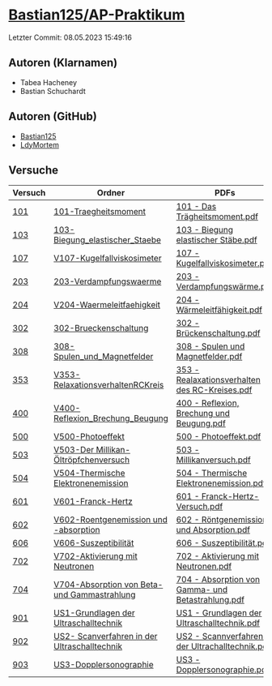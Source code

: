 # [Bastian125/AP-Praktikum](https://github.com/Bastian125/AP)

Letzter Commit: 08.05.2023 15:49:16

## Autoren (Klarnamen)
- Tabea Hacheney
- Bastian Schuchardt

## Autoren (GitHub)
- [Bastian125](https://github.com/Bastian125)
- [LdyMortem](https://github.com/LdyMortem)

## Versuche

|        Versuch         |                                                                     Ordner                                                                      |                                                                                                             PDFs                                                                                                              |
|------------------------|-------------------------------------------------------------------------------------------------------------------------------------------------|-------------------------------------------------------------------------------------------------------------------------------------------------------------------------------------------------------------------------------|
|[101](../../versuch/101)|[101-Traegheitsmoment](https://github.com/Bastian125/AP/tree/master/101-Traegheitsmoment)                                                        |[101 - Das Trägheitsmoment.pdf](https://docs.google.com/viewer?url=https://raw.githubusercontent.com/Bastian125/AP-Praktikum/master/Versuche/101%20-%20Das%20Tr%C3%A4gheitsmoment.pdf)                                         |
|[103](../../versuch/103)|[103-Biegung_elastischer_Staebe](https://github.com/Bastian125/AP/tree/master/103-Biegung_elastischer_Staebe)                                    |[103 - Biegung elastischer Stäbe.pdf](https://docs.google.com/viewer?url=https://raw.githubusercontent.com/Bastian125/AP-Praktikum/master/Versuche/103%20-%20Biegung%20elastischer%20St%C3%A4be.pdf)                           |
|[107](../../versuch/107)|[V107-Kugelfallviskosimeter](https://github.com/Bastian125/AP/tree/master/V107-Kugelfallviskosimeter)                                            |[107 - Kugelfallviskosimeter.pdf](https://docs.google.com/viewer?url=https://raw.githubusercontent.com/Bastian125/AP-Praktikum/master/Versuche/107%20-%20Kugelfallviskosimeter.pdf)                                            |
|[203](../../versuch/203)|[203-Verdampfungswaerme](https://github.com/Bastian125/AP/tree/master/203-Verdampfungswaerme)                                                    |[203 - Verdampfungswärme.pdf](https://docs.google.com/viewer?url=https://raw.githubusercontent.com/Bastian125/AP-Praktikum/master/Versuche/203%20-%20Verdampfungsw%C3%A4rme.pdf)                                               |
|[204](../../versuch/204)|[V204-Waermeleitfaehigkeit](https://github.com/Bastian125/AP/tree/master/V204-Waermeleitfaehigkeit)                                              |[204 - Wärmeleitfähigkeit.pdf](https://docs.google.com/viewer?url=https://raw.githubusercontent.com/Bastian125/AP-Praktikum/master/Versuche/204%20-%20W%C3%A4rmeleitf%C3%A4higkeit.pdf)                                        |
|[302](../../versuch/302)|[302-Brueckenschaltung](https://github.com/Bastian125/AP/tree/master/302-Brueckenschaltung)                                                      |[302 - Brückenschaltung.pdf](https://docs.google.com/viewer?url=https://raw.githubusercontent.com/Bastian125/AP-Praktikum/master/Versuche/302%20-%20Br%C3%BCckenschaltung.pdf)                                                 |
|[308](../../versuch/308)|[308-Spulen_und_Magnetfelder](https://github.com/Bastian125/AP/tree/master/308-Spulen_und_Magnetfelder)                                          |[308 - Spulen und Magnetfelder.pdf](https://docs.google.com/viewer?url=https://raw.githubusercontent.com/Bastian125/AP-Praktikum/master/Versuche/308%20-%20Spulen%20und%20Magnetfelder.pdf)                                    |
|[353](../../versuch/353)|[V353-RelaxationsverhaltenRCKreis](https://github.com/Bastian125/AP/tree/master/V353-RelaxationsverhaltenRCKreis)                                |[353 - Realaxationsverhalten des RC-Kreises.pdf](https://docs.google.com/viewer?url=https://raw.githubusercontent.com/Bastian125/AP-Praktikum/master/Versuche/353%20-%20Realaxationsverhalten%20des%20RC-Kreises.pdf)          |
|[400](../../versuch/400)|[V400-Reflexion_Brechung_Beugung](https://github.com/Bastian125/AP/tree/master/V400-Reflexion_Brechung_Beugung)                                  |[400 - Reflexion, Brechung und Beugung.pdf](https://docs.google.com/viewer?url=https://raw.githubusercontent.com/Bastian125/AP-Praktikum/master/Versuche/400%20-%20Reflexion%2C%20Brechung%20und%20Beugung.pdf)                |
|[500](../../versuch/500)|[V500-Photoeffekt](https://github.com/Bastian125/AP/tree/master/V500-Photoeffekt)                                                                |[500 - Photoeffekt.pdf](https://docs.google.com/viewer?url=https://raw.githubusercontent.com/Bastian125/AP-Praktikum/master/Versuche/500%20-%20Photoeffekt.pdf)                                                                |
|[503](../../versuch/503)|[V503-Der Millikan-Öltröpfchenversuch](https://github.com/Bastian125/AP/tree/master/V503-Der%20Millikan-%C3%96ltr%C3%B6pfchenversuch)            |[503 - Millikanversuch.pdf](https://docs.google.com/viewer?url=https://raw.githubusercontent.com/Bastian125/AP-Praktikum/master/Versuche/503%20-%20Millikanversuch.pdf)                                                        |
|[504](../../versuch/504)|[V504-Thermische Elektronenemission](https://github.com/Bastian125/AP/tree/master/V504-Thermische%20Elektronenemission)                          |[504 - Thermische Elektronenemission.pdf](https://docs.google.com/viewer?url=https://raw.githubusercontent.com/Bastian125/AP-Praktikum/master/Versuche/504%20-%20Thermische%20Elektronenemission.pdf)                          |
|[601](../../versuch/601)|[V601-Franck-Hertz](https://github.com/Bastian125/AP/tree/master/V601-Franck-Hertz)                                                              |[601 - Franck-Hertz-Versuch.pdf](https://docs.google.com/viewer?url=https://raw.githubusercontent.com/Bastian125/AP-Praktikum/master/Versuche/601%20-%20Franck-Hertz-Versuch.pdf)                                              |
|[602](../../versuch/602)|[V602-Roentgenemission und -absorption](https://github.com/Bastian125/AP/tree/master/V602-Roentgenemission%20und%20-absorption)                  |[602 - Röntgenemission und Absorption.pdf](https://docs.google.com/viewer?url=https://raw.githubusercontent.com/Bastian125/AP-Praktikum/master/Versuche/602%20-%20R%C3%B6ntgenemission%20und%20Absorption.pdf)                 |
|[606](../../versuch/606)|[V606-Suszeptibilität](https://github.com/Bastian125/AP/tree/master/V606-Suszeptibilit%C3%A4t)                                                   |[606 - Suszeptibilität.pdf](https://docs.google.com/viewer?url=https://raw.githubusercontent.com/Bastian125/AP-Praktikum/master/Versuche/606%20-%20Suszeptibilit%C3%A4t.pdf)                                                   |
|[702](../../versuch/702)|[V702-Aktivierung mit Neutronen](https://github.com/Bastian125/AP/tree/master/V702-Aktivierung%20mit%20Neutronen)                                |[702 - Aktivierung mit Neutronen.pdf](https://docs.google.com/viewer?url=https://raw.githubusercontent.com/Bastian125/AP-Praktikum/master/Versuche/702%20-%20Aktivierung%20mit%20Neutronen.pdf)                                |
|[704](../../versuch/704)|[V704-Absorption von Beta- und Gammastrahlung](https://github.com/Bastian125/AP/tree/master/V704-Absorption%20von%20Beta-%20und%20Gammastrahlung)|[704 - Absorption von Gamma- und Betastrahlung.pdf](https://docs.google.com/viewer?url=https://raw.githubusercontent.com/Bastian125/AP-Praktikum/master/Versuche/704%20-%20Absorption%20von%20Gamma-%20und%20Betastrahlung.pdf)|
|[901](../../versuch/901)|[US1-Grundlagen der Ultraschalltechnik](https://github.com/Bastian125/AP/tree/master/US1-Grundlagen%20der%20Ultraschalltechnik)                  |[US1 - Grundlagen der Ultraschalltechnik.pdf](https://docs.google.com/viewer?url=https://raw.githubusercontent.com/Bastian125/AP-Praktikum/master/Versuche/US1%20-%20Grundlagen%20der%20Ultraschalltechnik.pdf)                |
|[902](../../versuch/902)|[US2- Scanverfahren in der Ultraschalltechnik](https://github.com/Bastian125/AP/tree/master/US2-%20Scanverfahren%20in%20der%20Ultraschalltechnik)|[US2 - Scannverfahren in der Ultrachalltechnik.pdf](https://docs.google.com/viewer?url=https://raw.githubusercontent.com/Bastian125/AP-Praktikum/master/Versuche/US2%20-%20Scannverfahren%20in%20der%20Ultrachalltechnik.pdf)  |
|[903](../../versuch/903)|[US3-Dopplersonographie](https://github.com/Bastian125/AP/tree/master/US3-Dopplersonographie)                                                    |[US3 - Dopplersonographie.pdf](https://docs.google.com/viewer?url=https://raw.githubusercontent.com/Bastian125/AP-Praktikum/master/Versuche/US3%20-%20Dopplersonographie.pdf)                                                  |
